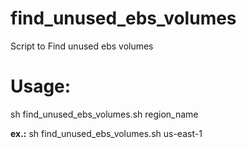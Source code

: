 # find_unused_ebs_volumes
Script to Find unused ebs volumes


Usage:
======

sh find_unused_ebs_volumes.sh region_name

**ex.:**   sh find_unused_ebs_volumes.sh us-east-1

